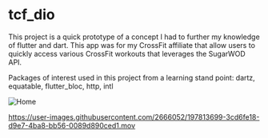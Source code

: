 # tcf_dio

This project is a quick prototype of a concept I had to further my knowledge of flutter and dart. 
This app was for my CrossFit affiliate that allow users to quickly access various CrossFit workouts 
that leverages the SugarWOD API.

Packages of interest used in this project from a learning stand point: dartz, equatable, flutter_bloc, http, intl

![Home](https://user-images.githubusercontent.com/2666052/197813681-32c5bb94-0e00-4a90-af1b-fe641c85fe4a.png)


https://user-images.githubusercontent.com/2666052/197813699-3cd6fe18-d9e7-4ba8-bb56-0089d890ced1.mov

